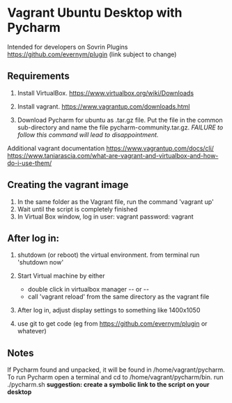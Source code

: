 # Vagrant Ubuntu Desktop with Pycharm
Intended for developers on Sovrin Plugins https://github.com/evernym/plugin (link subject to change)

## Requirements

1. Install VirtualBox. https://www.virtualbox.org/wiki/Downloads

2. Install vagrant.  https://www.vagrantup.com/downloads.html

3. Download Pycharm for ubuntu as .tar.gz file.  Put the file in
the common sub-directory and name the file pycharm-community.tar.gz.  *FAILURE
to follow this command will lead to disappointment.*

Additional vagrant documentation
https://www.vagrantup.com/docs/cli/
https://www.taniarascia.com/what-are-vagrant-and-virtualbox-and-how-do-i-use-them/


## Creating the vagrant image
1. In the same folder as the Vagrant file, run the command 'vagrant up'
2. Wait until the script is completely finished
3. In Virtual Box window, log in
    user: vagrant
    password: vagrant


## After log in:
1. shutdown (or reboot) the virtual environment.  from terminal run 'shutdown now'
3. Start Virtual machine by either
    * double click in virtualbox manager -- or --
    * call 'vagrant reload' from the same directory as the vagrant file

4. After log in, adjust display settings to something like 1400x1050
5. use git to get code (eg from https://github.com/evernym/plugin or whatever)

## Notes
If Pycharm found and unpacked, it will be found in /home/vagrant/pycharm. To run Pycharm open a terminal and
cd to /home/vagrant/pycharm/bin.   run ./pycharm.sh
__suggestion: create a symbolic link to the script on your desktop__
